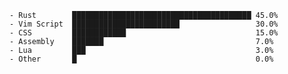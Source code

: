 <!--
Hi ![](https://user-images.githubusercontent.com/18350557/176309783-0785949b-9127-417c-8b55-ab5a4333674e.gif)My name is Kai

<!--
![Alt text](./Hello_world.gif)

Hi ![](https://user-images.githubusercontent.com/18350557/176309783-0785949b-9127-417c-8b55-ab5a4333674e.gif)My name is Kai
===========================================================================================================================

I mainly use rust for my projects. I also do a bit of lua, and python.

*   🚀  I'm currently working on [Personal Project](http://github.com/V1337Q/karat)
*   ☛  I've created a repository for you to start learning rust.
  By providing an example for each concept. (It's currently only available in Bahasa Indonesia, but I'll make sure to provide you with the en version once i covered all of the concept/subjects.)





  ### Skills 
<p align="left">
<a href="https://www.rust-lang.org/" target="_blank" rel="noreferrer"><img src="https://raw.githubusercontent.com/danielcranney/readme-generator/main/public/icons/skills/rust-colored.svg" width="36" height="36" alt="Rust" /></a><a href="https://www.gnu.org/software/bash/" target="_blank" rel="noreferrer"><img src="https://raw.githubusercontent.com/danielcranney/readme-generator/main/public/icons/skills/gnubash.svg" width="36" height="36" alt="GNU Bash" /></a><a href="https://neovim.io/" target="_blank" rel="noreferrer"><img src="https://raw.githubusercontent.com/danielcranney/readme-generator/main/public/icons/skills/neovim.svg" width="36" height="36" alt="Neovim" /></a><a href="https://www.linux.org" target="_blank" rel="noreferrer"><img src="https://raw.githubusercontent.com/danielcranney/readme-generator/main/public/icons/skills/linux-colored.svg" width="36" height="36" alt="Linux" /></a>



<!--![Alt text](./3D_contri2.png)-->

<!--
![Top Langs](https://github-readme-stats.vercel.app/api/top-langs/?username=V1337Q&size_weight=0.5&count_weight=0.5)
-->

<!--
![](./profile-3d-contrib/profile-green-animate.svg)

<p align="right">
  <img
    src="https://komarev.com/ghpvc/?username=V1337Q&style=flat-square&abbreviated=true"
    alt="V1337Q"
  />
</p>


### Language stats

- Rust         ████████████████████████████████████████ 45.0%
- Vim Script   ████████████████████████ 30.0%
- CSS          ████████████ 15.0%
- Assembly     ███████ 7.0%
- Lua          ███ 3.0%
- Other        █ 0.0%


| Language    | Bar                                      | Percentage |
|-------------|------------------------------------------|------------|
| Rust        | ████████████████████████████████████████ | 45.0%      |
| Vim Script  | ████████████████████████                | 30.0%      |
| CSS         | ████████████                             | 15.0%      |
| Assembly    | ███████                                  | 7.0%       |
| Lua         | ███                                      | 3.0%       |
| Other       | █                                        | 0.0%       |

-->
```
- Rust        ████████████████████████████████████████ 45.0%
- Vim Script  ████████████████████████                 30.0%
- CSS         ████████████                             15.0%
- Assembly    ███████                                  7.0%
- Lua         ███                                      3.0%
- Other       █                                        0.0%
```

